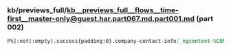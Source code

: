 ### kb/previews_full/kb__previews_full__flows__time-first__master-only@guest.har.part067.md.part001.md (part 002)

```md
P%]:not(:empty).success{padding:0}.company-contact-info[_ngcontent-%COMP%]   .stretch-to-wi
```

```
